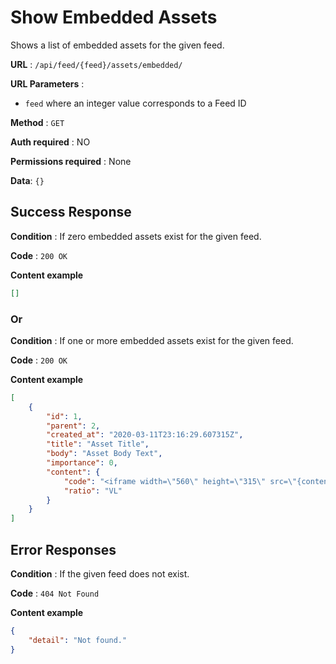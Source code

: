 # Show Embedded Assets

Shows a list of embedded assets for the given feed.

**URL** : `/api/feed/{feed}/assets/embedded/`

**URL Parameters** :

- `feed` where an integer value corresponds to a Feed ID

**Method** : `GET`

**Auth required** : NO

**Permissions required** : None

**Data**: `{}`

## Success Response

**Condition** : If zero embedded assets exist for the given feed.

**Code** : `200 OK`

**Content example**

```json
[]
```

### Or

**Condition** : If one or more embedded assets exist for the given feed.

**Code** : `200 OK`

**Content example**

```json
[
    {
        "id": 1,
        "parent": 2,
        "created_at": "2020-03-11T23:16:29.607315Z",
        "title": "Asset Title",
        "body": "Asset Body Text",
        "importance": 0,
        "content": {
            "code": "<iframe width=\"560\" height=\"315\" src=\"{content_source}\" frameborder=\"0\" allow=\"accelerometer; autoplay; encrypted-media; gyroscope; picture-in-picture\" allowfullscreen></iframe>",
            "ratio": "VL"
        }
    }
]
```

## Error Responses

**Condition** : If the given feed does not exist.

**Code** : `404 Not Found`

**Content example**

```json
{
    "detail": "Not found."
}
```
